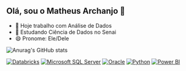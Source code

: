 ## Olá, sou o Matheus Archanjo 👋

- 🔭 Hoje trabalho com Análise de Dados
- 🌱 Estudando Ciência de Dados no Senai
- 😄 Pronome: Ele/Dele

![Anurag's GitHub stats](https://github-readme-stats.vercel.app/api?username=omatheusarchanjo1&theme=dark&show_icons=true)

[![Databricks](https://img.shields.io/badge/Databricks-FF5733?style=for-the-badge&logo=Databricks&logoColor=white)](https://www.databricks.com/)
[![Microsoft SQL Server](https://img.shields.io/badge/Microsoft_SQL_Server-4B0082?style=for-the-badge&logo=microsoft-sql-server&logoColor=white)](https://www.microsoft.com/pt-br/sql-server/)
[![Oracle](https://img.shields.io/badge/Oracle-008080?style=for-the-badge&logo=Oracle&logoColor=white)](https://www.oracle.com/br/)
[![Python](https://img.shields.io/badge/Python-F7B93E?style=for-the-badge&logo=python&logoColor=white)](https://www.python.org/)
[![Power BI](https://img.shields.io/badge/Power_BI-F2C811?style=for-the-badge&logo=powerbi&logoColor=black)](https://powerbi.microsoft.com/)



